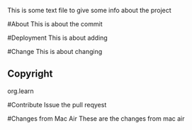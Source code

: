 This is some text file to give some info about the project

#About
This is about the commit

#Deployment
This is about adding

#Change
This is about changing

## Copyright
org.learn

#Contribute
Issue the pull reqyest

#Changes from Mac Air
These are the changes from mac air
